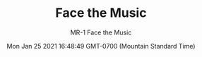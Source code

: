 ---
category: "wall_covering"
date: "Mon Jan 25 2021 16:48:49 GMT-0700 (Mountain Standard Time)"
description: "null"
designer: "Miles Regis"
href: "https://www.areaenvironments.com/miles-regis"
image_primary: "./img/MR+Face+the+Music+Art+WEB.jpg"
image_secondary: "./img/MR+Face+the+Music+Interior+WEB.jpg"
image_thumb: "./img/Miles+Regis.png"
manufacturer: "Area Environments"
slug: "/manufacturers/area_environments/wall_covering/face_the_music"
subtitle: "MR-1 Face the Music"
tags:
  - "area_environments"
  - "wall_covering"
title: "Face the Music"
---